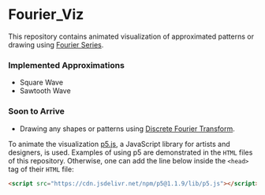 # Fourier_Viz

This repository contains animated visualization of approximated patterns or drawing using [Fourier Series](https://brilliant.org/wiki/fourier-series/). 

### Implemented Approximations

 - Square Wave
 - Sawtooth Wave

### Soon to Arrive

 - Drawing any shapes or patterns using [Discrete Fourier Transform](https://en.wikipedia.org/wiki/Discrete_Fourier_transform).

To animate the visualization [p5.js](https://p5js.org/), a JavaScript library for artists and designers, is used. Examples of using p5 are demonstrated in the `HTML` files of this repository. Otherwise, one can add the line below inside the `<head>` tag of their `HTML` file:
```html
<script src="https://cdn.jsdelivr.net/npm/p5@1.1.9/lib/p5.js"></script>
```